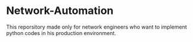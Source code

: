 # Network-Automation
This reporsitory made only for network engineers who want to implement python codes in his production environment. 
